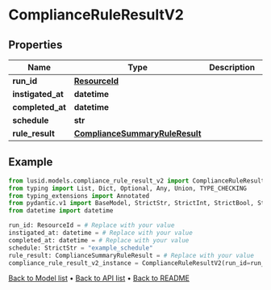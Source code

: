 # ComplianceRuleResultV2

## Properties
Name | Type | Description | Notes
------------ | ------------- | ------------- | -------------
**run_id** | [**ResourceId**](ResourceId.md) |  | 
**instigated_at** | **datetime** |  | 
**completed_at** | **datetime** |  | 
**schedule** | **str** |  | 
**rule_result** | [**ComplianceSummaryRuleResult**](ComplianceSummaryRuleResult.md) |  | 
## Example

```python
from lusid.models.compliance_rule_result_v2 import ComplianceRuleResultV2
from typing import List, Dict, Optional, Any, Union, TYPE_CHECKING
from typing_extensions import Annotated
from pydantic.v1 import BaseModel, StrictStr, StrictInt, StrictBool, StrictFloat, StrictBytes, Field, validator, ValidationError, conlist, constr
from datetime import datetime

run_id: ResourceId = # Replace with your value
instigated_at: datetime = # Replace with your value
completed_at: datetime = # Replace with your value
schedule: StrictStr = "example_schedule"
rule_result: ComplianceSummaryRuleResult = # Replace with your value
compliance_rule_result_v2_instance = ComplianceRuleResultV2(run_id=run_id, instigated_at=instigated_at, completed_at=completed_at, schedule=schedule, rule_result=rule_result)

```

[Back to Model list](../README.md#documentation-for-models) &#8226; [Back to API list](../README.md#documentation-for-api-endpoints) &#8226; [Back to README](../README.md)


